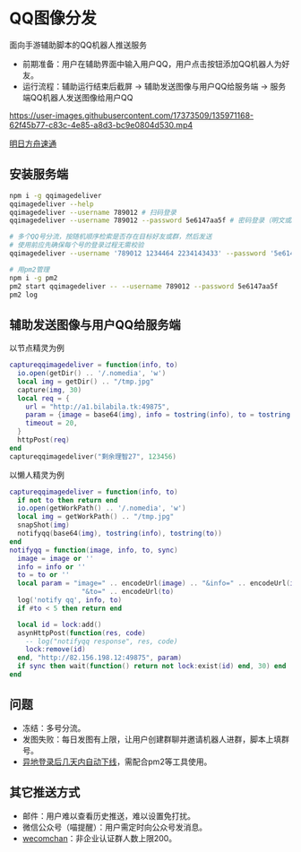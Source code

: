 # QQ图像分发

面向手游辅助脚本的QQ机器人推送服务

- 前期准备：用户在辅助界面中输入用户QQ，用户点击按钮添加QQ机器人为好友。
- 运行流程：辅助运行结束后截屏 -> 辅助发送图像与用户QQ给服务端 -> 服务端QQ机器人发送图像给用户QQ

https://user-images.githubusercontent.com/17373509/135971168-62f45b77-c83c-4e85-a8d3-bc9e0804d530.mp4

[明日方舟速通](https://github.com/tkkcc/arknights)

## 安装服务端

```sh
npm i -g qqimagedeliver
qqimagedeliver --help
qqimagedeliver --username 789012 # 扫码登录
qqimagedeliver --username 789012 --password 5e6147aa5f # 密码登录（明文或md5加密结果）

# 多个QQ号分流，按随机顺序检索是否存在目标好友或群，然后发送
# 使用前应先确保每个号的登录过程无需校验
qqimagedeliver --username '789012 1234464 2234143433' --password '5e6147aa5f abce ddeeee' --maxtry=2 --loglevel=warn

# 用pm2管理
npm i -g pm2
pm2 start qqimagedeliver -- --username 789012 --password 5e6147aa5f
pm2 log
```

## 辅助发送图像与用户QQ给服务端

以节点精灵为例

```lua
captureqqimagedeliver = function(info, to)
  io.open(getDir() .. '/.nomedia', 'w')
  local img = getDir() .. "/tmp.jpg"
  capture(img, 30)
  local req = {
    url = "http://a1.bilabila.tk:49875",
    param = {image = base64(img), info = tostring(info), to = tostring(to)},
    timeout = 20,
  }
  httpPost(req)
end
captureqqimagedeliver("剩余理智27", 123456)
```

以懒人精灵为例
```lua
captureqqimagedeliver = function(info, to)
  if not to then return end
  io.open(getWorkPath() .. '/.nomedia', 'w')
  local img = getWorkPath() .. "/tmp.jpg"
  snapShot(img)
  notifyqq(base64(img), tostring(info), tostring(to))
end
notifyqq = function(image, info, to, sync)
  image = image or ''
  info = info or ''
  to = to or ''
  local param = "image=" .. encodeUrl(image) .. "&info=" .. encodeUrl(info) ..
                  "&to=" .. encodeUrl(to)
  log('notify qq', info, to)
  if #to < 5 then return end

  local id = lock:add()
  asynHttpPost(function(res, code)
    -- log("notifyqq response", res, code)
    lock:remove(id)
  end, "http://82.156.198.12:49875", param)
  if sync then wait(function() return not lock:exist(id) end, 30) end
end
```

## 问题

- 冻结：多号分流。
- 发图失败：每日发图有上限，让用户创建群聊并邀请机器人进群，脚本上填群号。
- [异地登录后几天内自动下线](https://github.com/takayama-lily/oicq/issues/212)，需配合pm2等工具使用。

## 其它推送方式

- 邮件：用户难以查看历史推送，难以设置免打扰。
- 微信公众号（喵提醒）：用户需定时向公众号发消息。
- [wecomchan](https://github.com/easychen/wecomchan)：非企业认证群人数上限200。

